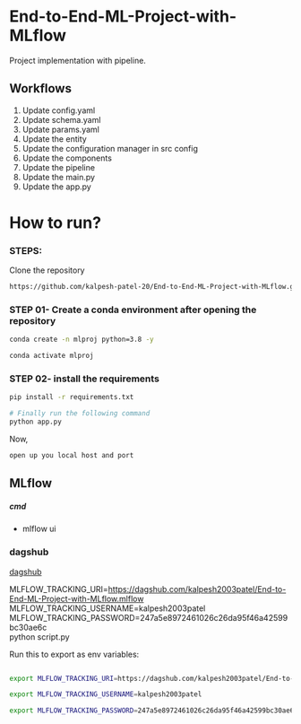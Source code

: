 # End-to-End-ML-Project-with-MLflow

Project implementation with pipeline.

## Workflows

1. Update config.yaml
2. Update schema.yaml
3. Update params.yaml
4. Update the entity
5. Update the configuration manager in src config
6. Update the components
7. Update the pipeline
8. Update the main.py
9. Update the app.py

# How to run?

### STEPS:

Clone the repository

```bash
https://github.com/kalpesh-patel-20/End-to-End-ML-Project-with-MLflow.git
```

### STEP 01- Create a conda environment after opening the repository

```bash
conda create -n mlproj python=3.8 -y
```

```bash
conda activate mlproj
```

### STEP 02- install the requirements

```bash
pip install -r requirements.txt
```

```bash
# Finally run the following command
python app.py
```

Now,

```bash
open up you local host and port
```

## MLflow

##### cmd

- mlflow ui

### dagshub

[dagshub](https://dagshub.com/)

MLFLOW_TRACKING_URI=https://dagshub.com/kalpesh2003patel/End-to-End-ML-Project-with-MLflow.mlflow \
MLFLOW_TRACKING_USERNAME=kalpesh2003patel \
MLFLOW_TRACKING_PASSWORD=247a5e8972461026c26da95f46a42599bc30ae6c \
python script.py

Run this to export as env variables:

```bash

export MLFLOW_TRACKING_URI=https://dagshub.com/kalpesh2003patel/End-to-End-ML-Project-with-MLflow.mlflow

export MLFLOW_TRACKING_USERNAME=kalpesh2003patel

export MLFLOW_TRACKING_PASSWORD=247a5e8972461026c26da95f46a42599bc30ae6c

```
